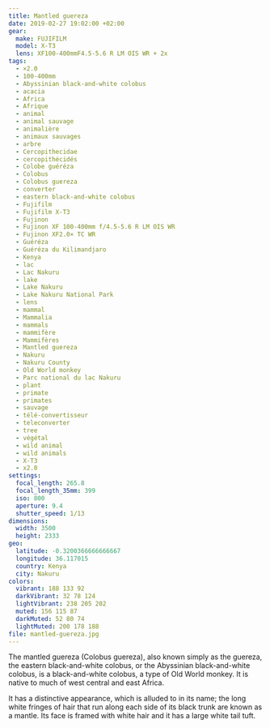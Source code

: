```yaml
---
title: Mantled guereza
date: 2019-02-27 19:02:00 +02:00
gear:
  make: FUJIFILM
  model: X-T3
  lens: XF100-400mmF4.5-5.6 R LM OIS WR + 2x
tags:
  - ×2.0
  - 100-400mm
  - Abyssinian black-and-white colobus
  - acacia
  - Africa
  - Afrique
  - animal
  - animal sauvage
  - animalière
  - animaux sauvages
  - arbre
  - Cercopithecidae
  - cercopithécidés
  - Colobe guéréza
  - Colobus
  - Colobus guereza
  - converter
  - eastern black-and-white colobus
  - Fujifilm
  - Fujifilm X-T3
  - Fujinon
  - Fujinon XF 100-400mm f/4.5-5.6 R LM OIS WR
  - Fujinon XF2.0× TC WR
  - Guéréza
  - Guéréza du Kilimandjaro
  - Kenya
  - lac
  - Lac Nakuru
  - lake
  - Lake Nakuru
  - Lake Nakuru National Park
  - lens
  - mammal
  - Mammalia
  - mammals
  - mammifère
  - Mammifères
  - Mantled guereza
  - Nakuru
  - Nakuru County
  - Old World monkey
  - Parc national du lac Nakuru
  - plant
  - primate
  - primates
  - sauvage
  - télé-convertisseur
  - teleconverter
  - tree
  - végétal
  - wild animal
  - wild animals
  - X-T3
  - x2.0
settings:
  focal_length: 265.8
  focal_length_35mm: 399
  iso: 800
  aperture: 9.4
  shutter_speed: 1/13
dimensions:
  width: 3500
  height: 2333
geo:
  latitude: -0.3200366666666667
  longitude: 36.117015
  country: Kenya
  city: Nakuru
colors:
  vibrant: 188 133 92
  darkVibrant: 32 78 124
  lightVibrant: 238 205 202
  muted: 156 115 87
  darkMuted: 52 80 74
  lightMuted: 200 178 188
file: mantled-guereza.jpg
---
```


The mantled guereza (Colobus guereza), also known simply as the guereza, the eastern black-and-white colobus, or the Abyssinian black-and-white colobus, is a black-and-white colobus, a type of Old World monkey. It is native to much of west central and east Africa.

It has a distinctive appearance, which is alluded to in its name; the long white fringes of hair that run along each side of its black trunk are known as a mantle. Its face is framed with white hair and it has a large white tail tuft.
